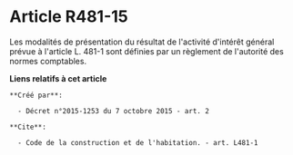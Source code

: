 # Article R481-15

Les modalités de présentation du résultat de l'activité d'intérêt général prévue à l'article L. 481-1 sont définies par un
règlement de l'autorité des normes comptables.

**Liens relatifs à cet article**

	**Créé par**:

	  - Décret n°2015-1253 du 7 octobre 2015 - art. 2

	**Cite**:

	  - Code de la construction et de l'habitation. - art. L481-1
